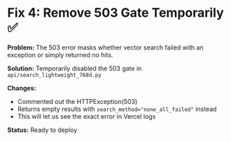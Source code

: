 # Fix 4: Remove 503 Gate Temporarily ✅

**Problem:** The 503 error masks whether vector search failed with an exception or simply returned no hits.

**Solution:** Temporarily disabled the 503 gate in `api/search_lightweight_768d.py`

**Changes:**
- Commented out the HTTPException(503) 
- Returns empty results with `search_method="none_all_failed"` instead
- This will let us see the exact error in Vercel logs

**Status:** Ready to deploy